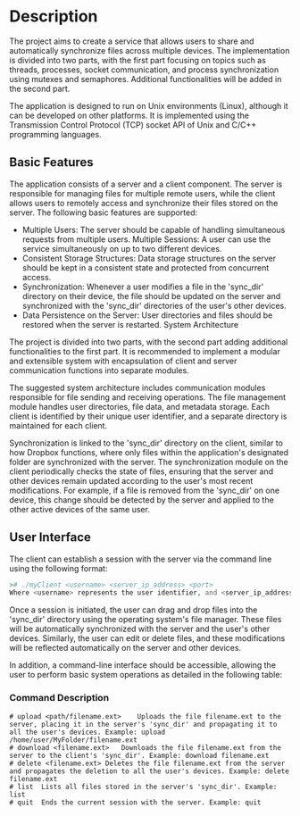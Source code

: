 # Description
The project aims to create a service that allows users to share and automatically synchronize files across multiple devices. The implementation is divided into two parts, with the first part focusing on topics such as threads, processes, socket communication, and process synchronization using mutexes and semaphores. Additional functionalities will be added in the second part.

The application is designed to run on Unix environments (Linux), although it can be developed on other platforms. It is implemented using the Transmission Control Protocol (TCP) socket API of Unix and C/C++ programming languages.

## Basic Features
The application consists of a server and a client component. The server is responsible for managing files for multiple remote users, while the client allows users to remotely access and synchronize their files stored on the server. The following basic features are supported:
- Multiple Users: The server should be capable of handling simultaneous requests from multiple users.
Multiple Sessions: A user can use the service simultaneously on up to two different devices.
- Consistent Storage Structures: Data storage structures on the server should be kept in a consistent state and protected from concurrent access.
- Synchronization: Whenever a user modifies a file in the 'sync_dir' directory on their device, the file should be updated on the server and synchronized with the 'sync_dir' directories of the user's other devices.
- Data Persistence on the Server: User directories and files should be restored when the server is restarted.
System Architecture

The project is divided into two parts, with the second part adding additional functionalities to the first part. It is recommended to implement a modular and extensible system with encapsulation of client and server communication functions into separate modules.

The suggested system architecture includes communication modules responsible for file sending and receiving operations. The file management module handles user directories, file data, and metadata storage. Each client is identified by their unique user identifier, and a separate directory is maintained for each client.

Synchronization is linked to the 'sync_dir' directory on the client, similar to how Dropbox functions, where only files within the application's designated folder are synchronized with the server. The synchronization module on the client periodically checks the state of files, ensuring that the server and other devices remain updated according to the user's most recent modifications. For example, if a file is removed from the 'sync_dir' on one device, this change should be detected by the server and applied to the other active devices of the same user.

## User Interface
The client can establish a session with the server via the command line using the following format:

```php
># ./myClient <username> <server_ip_address> <port>
Where <username> represents the user identifier, and <server_ip_address> and <port> represent the server's IP address and port, respectively.
```

Once a session is initiated, the user can drag and drop files into the 'sync_dir' directory using the operating system's file manager. These files will be automatically synchronized with the server and the user's other devices. Similarly, the user can edit or delete files, and these modifications will be reflected automatically on the server and other devices.

In addition, a command-line interface should be accessible, allowing the user to perform basic system operations as detailed in the following table:

### Command	Description
```
# upload <path/filename.ext>	Uploads the file filename.ext to the server, placing it in the server's 'sync_dir' and propagating it to all the user's devices. Example: upload /home/user/MyFolder/filename.ext
# download <filename.ext>	Downloads the file filename.ext from the server to the client's 'sync_dir'. Example: download filename.ext
# delete <filename.ext>	Deletes the file filename.ext from the server and propagates the deletion to all the user's devices. Example: delete filename.ext
# list	Lists all files stored in the server's 'sync_dir'. Example: list
# quit	Ends the current session with the server. Example: quit
```